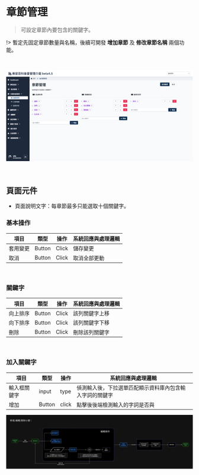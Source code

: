 # 章節管理
> 可設定章節內要包含的關鍵字。

!> 暫定先固定章節數量與名稱，後續可開發 **增加章節** 及 **修改章節名稱** 兩個功能。


<br>

![畫面示意](./asset/chapter.png)

<br>

## 頁面元件
- 頁面說明文字：每章節最多只能選取十個關鍵字。

### 基本操作

| 項目 | 類型 | 操作 | 系統回應與處理邏輯 |
| --- | --- | --- | --- |
| 套用變更 | Button | Click | 儲存變更 |
| 取消 | Button | Click | 取消全部更動 |

<br>

### 關鍵字
| 項目 | 類型 | 操作 | 系統回應與處理邏輯 |
| --- | --- | --- | --- |
| 向上排序 | Button | Click | 該列關鍵字上移 |
| 向下排序 | Button | Click | 該列關鍵字下移 |
| 刪除 | Button | Click | 刪除該列關鍵字 |

<br>

### 加入關鍵字
| 項目 | 類型 | 操作 | 系統回應與處理邏輯 |
| --- | --- | --- | --- |
| 輸入框關鍵字 | input | type | 偵測輸入後，下拉選單匹配顯示資料庫內包含輸入字詞的關鍵字 |
| 增加 | Button | click | 點擊後後端檢測輸入的字詞是否與

![章節管理操作流程](./asset/chapter-flow.jpg)

